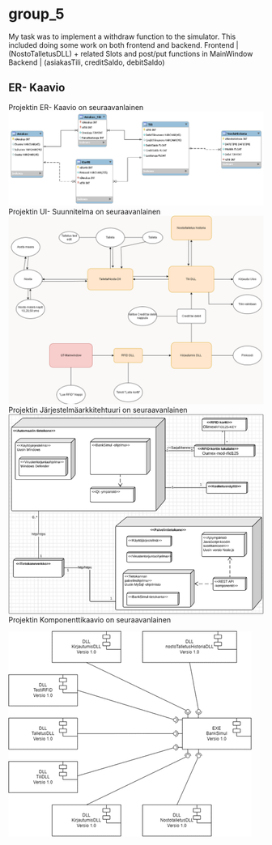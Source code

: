 # group_5

My task was to implement a withdraw function to the simulator.
This included doing some work on both frontend and backend.
Frontend | (NostoTalletusDLL) + related Slots and post/put functions in MainWindow
Backend  | (asiakasTili, creditSaldo, debitSaldo)

## ER- Kaavio
Projektin ER- Kaavio on seuraavanlainen
<img src="er_kaavio.png">
Projektin UI- Suunnitelma on seuraavanlainen
<img src="ui_suunnitelma.png">
Projektin Järjestelmäarkkitehtuuri on seuraavanlainen
<img src="jarjestelma_arkkitehtuuri.png">
Projektin Komponenttikaavio on seuraavanlainen

<img src="komponentti_kaavio.png">
